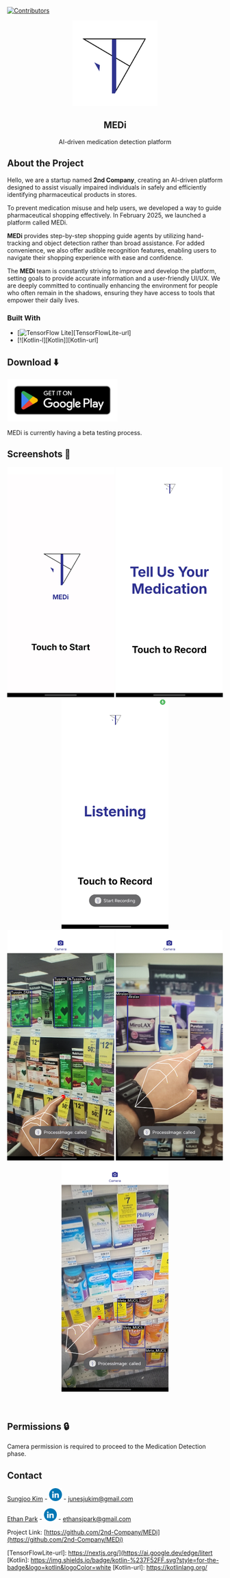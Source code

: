 [![Contributors][contributors-shield]][contributors-url]
<!-- [![Unlicense License][license-shield]][license-url] -->

<div align="center">
  <img src="./doc/Icon/logo.jpeg" alt="MEDi Logo" width="200">
</div>
<div align="center">
  <h2>MEDi</h2>
</div>
<p align="center">AI-driven medication detection platform</p>

## About the Project
Hello, we are a startup named **2nd Company**, creating an AI-driven platform designed to assist visually impaired individuals in safely and efficiently identifying pharmaceutical products in stores.

To prevent medication misuse and help users, we developed a way to guide pharmaceutical shopping effectively. In February 2025, we launched a platform called MEDi. 

**MEDi** provides step-by-step shopping guide agents by utilizing hand-tracking and object detection rather than broad assistance. For added convenience, we also offer audible recognition features, enabling users to navigate their shopping experience with ease and confidence.

The **MEDi**  team is constantly striving to improve and develop the platform, setting goals to provide accurate information and a user-friendly UI/UX. We are deeply committed to continually enhancing the environment for people who often remain in the shadows, ensuring they have access to tools that empower their daily lives.

### Built With
* [![TensorFlow Lite][TensorFlow]][TensorFlowLite-url]
* [![Kotlin-l][Kotlin]][Kotlin-url]

## Download ⬇️
[<img alt="Get it on Google Play" height="100" src="./doc/googleplay.png">](https://play.google.com/apps/testing/com.MedI)

MEDi is currently having a beta testing process.


## Screenshots 📱

<div align="center">
  <img src="./doc/Photo/Screenshot1.jpeg" alt="Screenshot 1" width="250">
  <img src="./doc/Photo/Screenshot2.jpeg" alt="Screenshot 2" width="250">
  <img src="./doc/Photo/Screenshot3.jpeg" alt="Screenshot 3" width="250">
</div>
<div align="center">
  <img src="./doc/Photo/Screenshot4.jpeg" alt="Screenshot 4" width="250">
  <img src="./doc/Photo/Screenshot5.jpeg" alt="Screenshot 5" width="250">
  <img src="./doc/Photo/Screenshot6.jpeg" alt="Screenshot 6" width="250">
</div>
<br/><br/>

<!-- PERMISSIONS -->
## Permissions 🔒

Camera permission is required to proceed to the Medication Detection phase.


<!-- CONTACT -->
## Contact

[Sungjoo Kim](https://github.com/junesjukim) - [<img src="./doc/Icon/Linkedin.png" alt="LinkedIn" width="30">](https://www.linkedin.com/in/sungjoo-kim-june777) - junesjukim@gmail.com

[Ethan Park](https://github.com/ethansjpark) - [<img src="./doc/Icon/Linkedin.png" alt="LinkedIn" width="30">](https://www.linkedin.com/in/esjp/) - ethansjpark@gmail.com

Project Link: [https://github.com/2nd-Company/MEDi](https://github.com/2nd-Company/MEDi)

<!-- MARKDOWN LINKS & IMAGES -->
<!-- https://www.markdownguide.org/basic-syntax/#reference-style-links -->
[contributors-shield]: https://img.shields.io/github/contributors/othneildrew/Best-README-Template.svg?style=for-the-badge
[contributors-url]: https://github.com/2nd-Company/MEDi/contributors
<!-- [license-shield]: https://img.shields.io/github/license/othneildrew/Best-README-Template.svg?style=for-the-badge 
[license-url]: https://github.com/2nd-Company/MEDi -->
[linkedin-shield]: ./doc/Icon/Linkedin.png
[github-surl]: https://github.com/junesjukim
[github-eurl]: https://github.com/ethansjpark
[linkedin-surl]: https://www.linkedin.com/in/sungjoo-kim-june777
[linkedin-eurl]: https://www.linkedin.com/in/esjp/
[TensorFlow]: https://img.shields.io/badge/TensorFlow-%23FF6F00.svg?style=for-the-badge&logo=TensorFlow&logoColor=white
[TensorFlowLite-url]: https://nextjs.org/](https://ai.google.dev/edge/litert
[Kotlin]: https://img.shields.io/badge/kotlin-%237F52FF.svg?style=for-the-badge&logo=kotlin&logoColor=white
[Kotlin-url]: https://kotlinlang.org/
